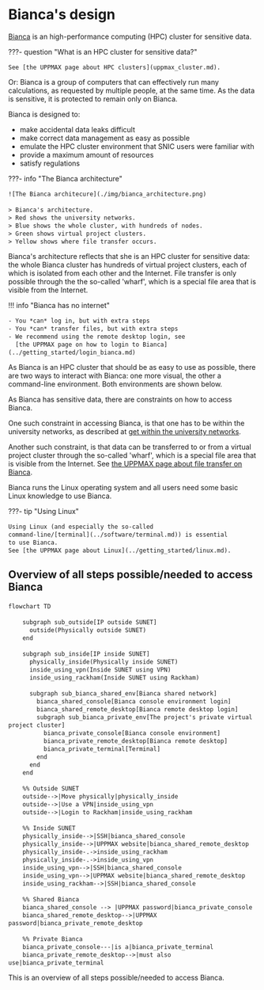 # Bianca's design

[Bianca](bianca.md) is an high-performance computing (HPC) cluster for sensitive data.

???- question "What is an HPC cluster for sensitive data?"

    See [the UPPMAX page about HPC clusters](uppmax_cluster.md).

Or: Bianca is a group of computers that can effectively run many calculations,
as requested by multiple people, at the same time.
As the data is sensitive, it is protected to remain only on Bianca.

Bianca is designed to:

- make accidental data leaks difficult
- make correct data management as easy as possible
- emulate the HPC cluster environment that SNIC users were familiar with
- provide a maximum amount of resources
- satisfy regulations

???- info "The Bianca architecture"

    ![The Bianca architecure](./img/bianca_architecture.png)

    > Bianca's architecture.
    > Red shows the university networks.
    > Blue shows the whole cluster, with hundreds of nodes.
    > Green shows virtual project clusters.
    > Yellow shows where file transfer occurs.

Bianca's architecture reflects that
she is an HPC cluster for sensitive data:
the whole Bianca cluster has hundreds
of virtual project clusters,
each of which is isolated from each other and the Internet.
File transfer is only possible through the the so-called 'wharf',
which is a special file area that is visible from the Internet.

!!! info "Bianca has no internet"

    - You *can* log in, but with extra steps
    - You *can* transfer files, but with extra steps
    - We recommend using the remote desktop login, see
      [the UPPMAX page on how to login to Bianca](../getting_started/login_bianca.md)

As Bianca is an HPC cluster that should be as easy to
use as possible, there are two ways to interact with Bianca:
one more visual, the other a command-line environment.
Both environments are shown below.

As Bianca has sensitive data, there are constraints on how to
access Bianca.

One such constraint in accessing Bianca,
is that one has to be within the university
networks, as described at [get within the university networks](../getting_started/get_inside_sunet.md).

Another such constraint, is that data can be
transferred to or from a virtual project cluster through the so-called 'wharf',
which is a special file area that is visible from the Internet.
See [the UPPMAX page about file transfer on Bianca](../cluster_guides/transfer_bianca.md).

Bianca runs the Linux operating system and all users need some
basic Linux knowledge to use Bianca.

???- tip "Using Linux"

    Using Linux (and especially the so-called
    command-line/[terminal](../software/terminal.md)) is essential
    to use Bianca.
    See [the UPPMAX page about Linux](../getting_started/linux.md).

## Overview of all steps possible/needed to access Bianca

```mermaid
flowchart TD

    subgraph sub_outside[IP outside SUNET]
      outside(Physically outside SUNET)
    end

    subgraph sub_inside[IP inside SUNET]
      physically_inside(Physically inside SUNET)
      inside_using_vpn(Inside SUNET using VPN)
      inside_using_rackham(Inside SUNET using Rackham)

      subgraph sub_bianca_shared_env[Bianca shared network]
        bianca_shared_console[Bianca console environment login]
        bianca_shared_remote_desktop[Bianca remote desktop login]
        subgraph sub_bianca_private_env[The project's private virtual project cluster]
          bianca_private_console[Bianca console environment]
          bianca_private_remote_desktop[Bianca remote desktop]
          bianca_private_terminal[Terminal]
        end
      end
    end

    %% Outside SUNET
    outside-->|Move physically|physically_inside
    outside-->|Use a VPN|inside_using_vpn
    outside-->|Login to Rackham|inside_using_rackham

    %% Inside SUNET
    physically_inside-->|SSH|bianca_shared_console
    physically_inside-->|UPPMAX website|bianca_shared_remote_desktop
    physically_inside-.->inside_using_rackham
    physically_inside-.->inside_using_vpn
    inside_using_vpn-->|SSH|bianca_shared_console
    inside_using_vpn-->|UPPMAX website|bianca_shared_remote_desktop
    inside_using_rackham-->|SSH|bianca_shared_console

    %% Shared Bianca
    bianca_shared_console --> |UPPMAX password|bianca_private_console
    bianca_shared_remote_desktop-->|UPPMAX password|bianca_private_remote_desktop

    %% Private Bianca
    bianca_private_console---|is a|bianca_private_terminal
    bianca_private_remote_desktop-->|must also use|bianca_private_terminal
```

This is an overview of all steps possible/needed to access Bianca.
